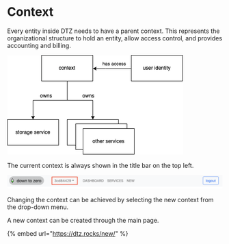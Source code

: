 # Context

Every entity inside DTZ needs to have a parent context. This represents the organizational structure to hold an entity, allow access control, and provides accounting and billing.

![](.gitbook/assets/dtz-entities.drawio.png)

The current context is always shown in the title bar on the top left.

![](<.gitbook/assets/Screen Shot 2022-05-22 at 21.25.09.png>)

Changing the context can be achieved by selecting the new context from the drop-down menu.

A new context can be created through the main page.

{% embed url="https://dtz.rocks/new/" %}

